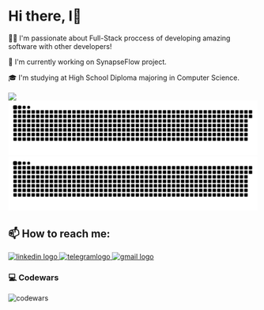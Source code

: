 <h1 align="left"><b>Hi there, I👋</b></h1>

👨‍💻 I'm passionate about Full-Stack proccess of developing amazing software with other developers!

🌊 I'm currently working on SynapseFlow project.

🎓 I'm studying at High School Diploma majoring in Computer Science.

<a href="https://github.com/">
  <img align="center" src="https://github-readme-stats.vercel.app/api?username=Kumala3&hide_border=true&count_private=true&show_icons=true&theme=radical">
</a>

<picture>
  <img src="https://github.com/Kumala3/Kumala3/blob/output/github-contribution-grid-snake-dark.svg" alt="grid-snake-dark" />

  <img src="https://github.com/Kumala3/Kumala3/blob/output/github-contribution-grid-snake-light.svg" alt="grid-snake-light" />
</picture>

<h2>📫 How to reach me:</h1>
<div align="left">
  <a href="https://www.linkedin.com/in/kostek-sytnyk/">
    <img src="https://img.shields.io/static/v1?message=LinkedIn&logo=linkedin&label=&color=0077B5&logoColor=white&labelColor=&style=flat" height="35" alt="linkedin logo"
    />
  </a>
  <a href="https://t.me/Supermario3">
    <img src="https://img.shields.io/static/v1?message=Telegram&logo=telegram&label=&color=2CA5E0&logoColor=white&labelColor=&style=flat" height="35"     alt="telegramlogo"/>
  </a>
  <a href="mailto:ksytnik73kwer@gmail.com">
    <img src="https://img.shields.io/static/v1?message=Gmail&logo=gmail&label=&color=D14836&logoColor=white&labelColor=&style=flat" height="35" alt="gmail logo"  />
  </a>
</div>

### 💻 Codewars

![codewars](https://www.codewars.com/users/Kumala3/badges/large)
